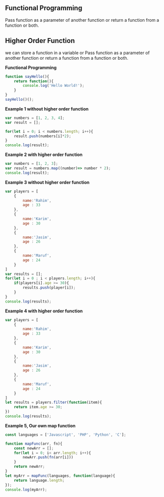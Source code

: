 ## Functional Programming
Pass function as a parameter of another function or return a function from a function or both.   


## Higher Order Function
we can store a function in a variable or Pass function as a parameter of another function or return a function from a function or both.   

__Functional Programming__
```javascript
function sayHello(){
    return function(){
        console.log('Hello World!');
    }
}
sayHello()();
```

__Example 1 without higher order function__
```javascript
var numbers = [1, 2, 3, 4];
var result = [];

for(let i = 0; i < numbers.length; i++){
    result.push(numbers[i]*2);
}
console.log(result);

```

__Example 2 with higher order function__
```javascript
var numbers = [1, 2, 3];
var result = numbers.map((number)=> number * 2);
console.log(result);
```
__Example 3 without higher order function__
```javascript
var players = [
    {
        name:'Rahim',
        age : 33
    },
    {
        name:'Karim',
        age : 30
    },
    {
        name:'Jasim',
        age : 26
    },
    {
        name:'Maruf',
        age : 24
    }
]
var results = [];
for(let i = 0 ; i < players.length; i++){
    if(players[i].age >= 30){
        results.push(player[i]);
    }
}
console.log(results);
```

__Example 4 with higher order function__
```javascript
var players = [
    {
        name:'Rahim',
        age : 33
    },
    {
        name:'Karim',
        age : 30
    },
    {
        name:'Jasim',
        age : 26
    },
    {
        name:'Maruf',
        age : 24
    }
]
let results = players.filter(function(item){
    return item.age >= 30;
})
console.log(results);
```

__Example 5, Our own map function__
```javascript
const languages = ['Javascript', 'PHP', 'Python', 'C'];

function mapFunc(arr, fn){
    const newArr = [];
    for(let i = 0; i< arr.length; i++){
        newArr.push(fn(arr[i]))
    }
    return newArr;
}
let myArr = mapFunc(languages, function(language){
    return language.length;
});
console.log(myArr);
```







